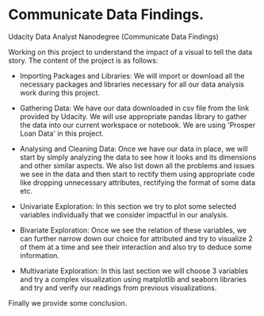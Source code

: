 # Communicate Data Findings.
Udacity Data Analyst Nanodegree (Communicate Data Findings)

Working on this project to understand the impact of a visual to tell the data story.
The content of the project is as follows:

 - Importing Packages and Libraries: We will import or download all the necessary packages and libraries necessary for all our
 data analysis work during this project.
     
 - Gathering Data: We have our data downloaded in csv file from the link provided by Udacity. We will use appropriate pandas library to gather the data into our current workspace or notebook. We are using 'Prosper Loan Data' in this project.
 
 - Analysing and Cleaning Data: Once we have our data in place, we will start by simply analyzing the data to see how it looks and its dimensions and other similar aspects. We also list down all the problems and issues we see in the data and then start to rectify them using appropriate code like dropping unnecessary attributes, rectifying the format of some data etc.
 
 - Univariate Exploration: In this section we try to plot some selected variables individually that we consider impactful in our analysis.
 
 - Bivariate Exploration: Once we see the relation of these variables, we can further narrow down our choice for  attributed and try to visualize 2 of them at a time and see their interaction and also try to deduce some information.
 
 - Multivariate Exploration: In this last section we will choose 3 variables and try a complex visualization using matplotlib and seaborn libraries and try and verify our readings from previous visualizations.
 
 Finally we provide some conclusion.
 

